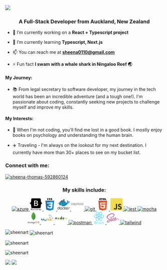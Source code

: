 <img src="https://readme-typing-svg.demolab.com?font=Bree+Serif&size=28&duration=4000&pause=500&color=C1375DEB&background=FCFCFF00&center=true&multiline=true&width=435&height=100&lines=Hello%2C+I'm+Sheena 👋+;Welcome+to+my+Github!"/>
<h3 align="center">A Full-Stack Developer from Auckland, New Zealand</h3>

- 🔭 I’m currently working on a **React + Typescript project**

- 🌱 I’m currently learning **Typescript, Next.js**

- 📫 You can reach me at **sheena0110@gmail.com**

- ⚡ Fun fact **I swam with a whale shark in Ningaloo Reef 🌏**

#### My Journey:

- 📚 From legal secretary to software developer, my journey in the tech world has been an incredible adventure (and a tough one!). I'm passionate about coding, constantly seeking new projects to challenge myself and improve my skills.

#### My Interests:

- 📖 When I'm not coding, you'll find me lost in a good book. I mostly enjoy books on psychology and understanding the human brain.

- ✈️ Traveling - I'm always on the lookout for my next destination. I currently have more than 30+ places to see on my bucket list.

<h3 align="left">Connect with me:</h3>
<p align="left">
<a href="https://linkedin.com/in/sheena-thomas-592860124" target="blank"><img align="center" src="https://raw.githubusercontent.com/rahuldkjain/github-profile-readme-generator/master/src/images/icons/Social/linked-in-alt.svg" alt="sheena-thomas-592860124" height="30" width="40" /></a>
</p>

<h3 align="center">My skills include:</h3>
<p align="center"> <a href="https://azure.microsoft.com/en-in/" target="_blank" rel="noreferrer"> <img src="https://www.vectorlogo.zone/logos/microsoft_azure/microsoft_azure-icon.svg" alt="azure" width="40" height="40"/> </a> <a href="https://getbootstrap.com" target="_blank" rel="noreferrer"> <img src="https://raw.githubusercontent.com/devicons/devicon/master/icons/bootstrap/bootstrap-plain-wordmark.svg" alt="bootstrap" width="40" height="40"/> </a> <a href="https://www.w3schools.com/css/" target="_blank" rel="noreferrer"> <img src="https://raw.githubusercontent.com/devicons/devicon/master/icons/css3/css3-original-wordmark.svg" alt="css3" width="40" height="40"/> </a> <a href="https://www.docker.com/" target="_blank" rel="noreferrer"> <img src="https://raw.githubusercontent.com/devicons/devicon/master/icons/docker/docker-original-wordmark.svg" alt="docker" width="40" height="40"/> </a> <a href="https://expressjs.com" target="_blank" rel="noreferrer"> <img src="https://raw.githubusercontent.com/devicons/devicon/master/icons/express/express-original-wordmark.svg" alt="express" width="40" height="40"/> </a> <a href="https://git-scm.com/" target="_blank" rel="noreferrer"> <img src="https://www.vectorlogo.zone/logos/git-scm/git-scm-icon.svg" alt="git" width="40" height="40"/> </a> <a href="https://www.w3.org/html/" target="_blank" rel="noreferrer"> <img src="https://raw.githubusercontent.com/devicons/devicon/master/icons/html5/html5-original-wordmark.svg" alt="html5" width="40" height="40"/> </a> <a href="https://developer.mozilla.org/en-US/docs/Web/JavaScript" target="_blank" rel="noreferrer"> <img src="https://raw.githubusercontent.com/devicons/devicon/master/icons/javascript/javascript-original.svg" alt="javascript" width="40" height="40"/> </a> <a href="https://jestjs.io" target="_blank" rel="noreferrer"> <img src="https://www.vectorlogo.zone/logos/jestjsio/jestjsio-icon.svg" alt="jest" width="40" height="40"/> </a> <a href="https://mochajs.org" target="_blank" rel="noreferrer"> <img src="https://www.vectorlogo.zone/logos/mochajs/mochajs-icon.svg" alt="mocha" width="40" height="40"/> </a> <a href="https://www.mongodb.com/" target="_blank" rel="noreferrer"> <img src="https://raw.githubusercontent.com/devicons/devicon/master/icons/mongodb/mongodb-original-wordmark.svg" alt="mongodb" width="40" height="40"/> </a> <a href="https://www.mysql.com/" target="_blank" rel="noreferrer"> <img src="https://raw.githubusercontent.com/devicons/devicon/master/icons/mysql/mysql-original-wordmark.svg" alt="mysql" width="40" height="40"/> </a> <a href="https://nodejs.org" target="_blank" rel="noreferrer"> <img src="https://raw.githubusercontent.com/devicons/devicon/master/icons/nodejs/nodejs-original-wordmark.svg" alt="nodejs" width="40" height="40"/> </a> <a href="https://postman.com" target="_blank" rel="noreferrer"> <img src="https://www.vectorlogo.zone/logos/getpostman/getpostman-icon.svg" alt="postman" width="40" height="40"/> </a> <a href="https://reactjs.org/" target="_blank" rel="noreferrer"> <img src="https://raw.githubusercontent.com/devicons/devicon/master/icons/react/react-original-wordmark.svg" alt="react" width="40" height="40"/> </a> <a href="https://sass-lang.com" target="_blank" rel="noreferrer"> <img src="https://raw.githubusercontent.com/devicons/devicon/master/icons/sass/sass-original.svg" alt="sass" width="40" height="40"/> </a> <a href="https://tailwindcss.com/" target="_blank" rel="noreferrer"> <img src="https://www.vectorlogo.zone/logos/tailwindcss/tailwindcss-icon.svg" alt="tailwind" width="40" height="40"/> </a> </p>

<p><img align="left" src="https://github-readme-stats.vercel.app/api/top-langs?username=sheenart&show_icons=true&locale=en&layout=compact" alt="sheenart" /></p>

<p>&nbsp;<img align="center" src="https://github-readme-stats.vercel.app/api?username=sheenart&show_icons=true&locale=en" alt="sheenart" /></p>

<p><img align="center" src="https://github-readme-streak-stats.herokuapp.com/?user=sheenart&" alt="sheenart" /></p>

<p align="left"> <img src="https://komarev.com/ghpvc/?username=sheenart&label=Profile%20views&color=0e75b6&style=flat" alt="sheenart" /> </p>

<img src="https://api.accredible.com/v1/frontend/credential_website_embed_image/certificate/79166261"/>
<img src="https://api.accredible.com/v1/frontend/credential_website_embed_image/certificate/85203033"/>
